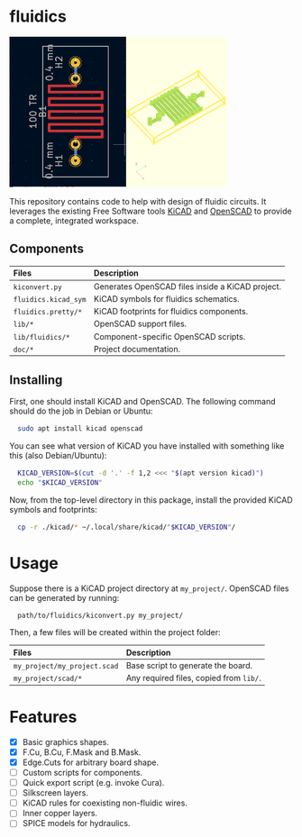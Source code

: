 # fluidics

![Screenshots](doc/screenshots.png)

This repository contains code to help with design of fluidic circuits. It
leverages the existing Free Software tools [KiCAD](https://www.kicad.org/) and
[OpenSCAD](https://openscad.org/) to provide a complete, integrated workspace.

## Components
| Files | Description |
| :-- | :-- |
| `kiconvert.py` | Generates OpenSCAD files inside a KiCAD project. |
| `fluidics.kicad_sym` | KiCAD symbols for fluidics schematics. |
| `fluidics.pretty/*` | KiCAD footprints for fluidics components. |
| `lib/*` | OpenSCAD support files. |
| `lib/fluidics/*` | Component-specific OpenSCAD scripts. |
| `doc/*` | Project documentation. |

## Installing
First, one should install KiCAD and OpenSCAD. The following command should do
the job in Debian or Ubuntu:

``` bash
  sudo apt install kicad openscad
```

You can see what version of KiCAD you have installed with something like this
(also Debian/Ubuntu):

``` bash
  KICAD_VERSION=$(cut -d '.' -f 1,2 <<< "$(apt version kicad)")
  echo "$KICAD_VERSION"
```

Now, from the top-level directory in this package, install the provided KiCAD
symbols and footprints:

``` bash
  cp -r ./kicad/* ~/.local/share/kicad/"$KICAD_VERSION"/
```

# Usage
Suppose there is a KiCAD project directory at `my_project/`. OpenSCAD files can be generated by running:

``` bash
  path/to/fluidics/kiconvert.py my_project/
```

Then, a few files will be created within the project folder:

| Files | Description |
| :-- | :-- |
| `my_project/my_project.scad` | Base script to generate the board. |
| `my_project/scad/*` | Any required files, copied from `lib/`. |

# Features
 - [x] Basic graphics shapes.
 - [x] F.Cu, B.Cu, F.Mask and B.Mask.
 - [x] Edge.Cuts for arbitrary board shape.
 - [ ] Custom scripts for components.
 - [ ] Quick export script (e.g. invoke Cura).
 - [ ] Silkscreen layers.
 - [ ] KiCAD rules for coexisting non-fluidic wires.
 - [ ] Inner copper layers.
 - [ ] SPICE models for hydraulics.
